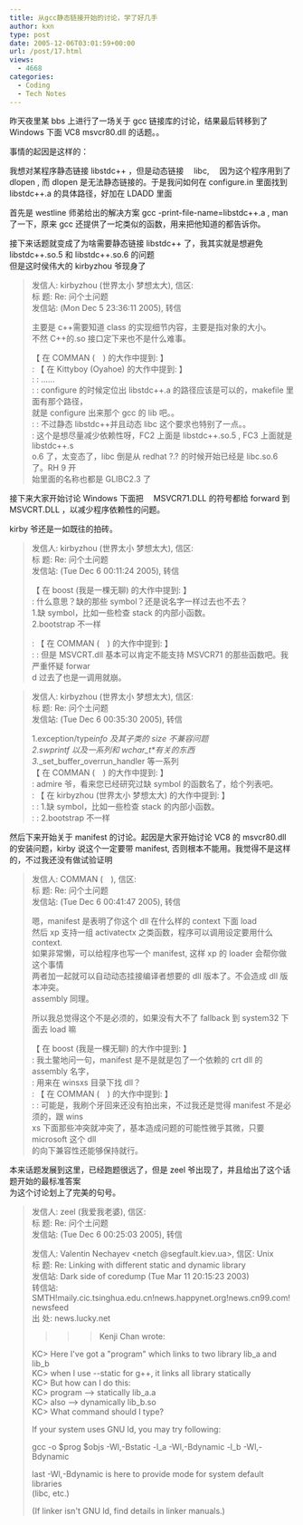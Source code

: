 ```yaml
---
title: 从gcc静态链接开始的讨论，学了好几手
author: kxn
type: post
date: 2005-12-06T03:01:59+00:00
url: /post/17.html
views:
  - 4668
categories:
  - Coding
  - Tech Notes
---
```


昨天夜里某 bbs 上进行了一场关于 gcc 链接库的讨论，结果最后转移到了 Windows 下面 VC8 msvcr80.dll 的话题。。

事情的起因是这样的：

我想对某程序静态链接 libstdc++ ，但是动态链接　 libc, 　因为这个程序用到了 dlopen , 而 dlopen 是无法静态链接的。于是我问如何在 configure.in 里面找到 libstdc++.a 的具体路径，好加在 LDADD 里面

首先是 westline 师弟给出的解决方案 gcc -print-file-name=libstdc++.a , man 了一下，原来 gcc 还提供了一坨类似的函数，用来把他知道的都告诉你。

接下来话题就变成了为啥需要静态链接 libstdc++ 了，我其实就是想避免 libstdc++.so.5 和 libstdc++.so.6 的问题  
但是这时侯伟大的 kirbyzhou 爷现身了

> 发信人: kirbyzhou (世界太小 梦想太大), 信区:  
> 标 题: Re: 问个土问题  
> 发信站: (Mon Dec 5 23:36:11 2005), 转信
>
> 主要是 c++需要知道 class 的实现细节内容，主要是指对象的大小。  
> 不然 C++的.so 接口定下来也不是什么难事。
>
> 【 在 COMMAN (　) 的大作中提到: 】  
> : 【 在 Kittyboy (Oyahoe) 的大作中提到: 】  
> : : ......  
> : : configure 的时候定位出 libstdc++.a 的路径应该是可以的，makefile 里面有那个路径，  
> 就是 configure 出来那个 gcc 的 lib 吧。。  
> : : 不过静态 libstdc++并且动态 libc 这个要求也特别了一点。。  
> : 这个是想尽量减少依赖性呀，FC2 上面是 libstdc++.so.5 , FC3 上面就是 libstdc++.s  
> o.6 了，太变态了，libc 倒是从 redhat ?.? 的时候开始已经是 libc.so.6 了。RH 9 开  
> 始里面的名称也都是 GLIBC2.3 了

接下来大家开始讨论 Windows 下面把　 MSVCR71.DLL 的符号都给 forward 到 MSVCRT.DLL ，以减少程序依赖性的问题。

kirby 爷还是一如既往的拍砖。

> 发信人: kirbyzhou (世界太小 梦想太大), 信区:  
> 标 题: Re: 问个土问题  
> 发信站: (Tue Dec 6 00:11:24 2005), 转信
>
> 【 在 boost (我是一棵无聊) 的大作中提到: 】  
> : 什么意思？缺的那些 symbol？还是说名字一样过去也不去？  
> 1.缺 symbol，比如一些检查 stack 的内部小函数。  
> 2.bootstrap 不一样
>
> : 【 在 COMMAN (　) 的大作中提到: 】  
> : : 但是 MSVCRT.dll 基本可以肯定不能支持 MSVCR71 的那些函数吧。我严重怀疑 forwar  
> d 过去了也是一调用就崩。

> 发信人: kirbyzhou (世界太小 梦想太大), 信区:  
> 标 题: Re: 问个土问题  
> 发信站: (Tue Dec 6 00:35:30 2005), 转信
>
> 1.exception/type*info 及其子类的 size 不兼容问题  
> 2.swprintf 以及一系列和 wchar_t\*有关的东西  
> 3.*\_set_buffer_overrun_handler 等一系列  
> 【 在 COMMAN (　) 的大作中提到: 】  
> : admire 爷，看来您已经研究过缺 symbol 的函数名了，给个列表吧。  
> : 【 在 kirbyzhou (世界太小 梦想太大) 的大作中提到: 】  
> : : 1.缺 symbol，比如一些检查 stack 的内部小函数。  
> : : 2.bootstrap 不一样

然后下来开始关于 manifest 的讨论。起因是大家开始讨论 VC8 的 msvcr80.dll 的安装问题，kirby 说这个一定要带 manifest, 否则根本不能用。我觉得不是这样的，不过我还没有做试验证明

> 发信人: COMMAN (　), 信区:  
> 标 题: Re: 问个土问题  
> 发信站: (Tue Dec 6 00:41:47 2005), 转信
>
> 嗯，manifest 是表明了你这个 dll 在什么样的 context 下面 load  
> 然后 xp 支持一组 activatectx 之类函数，程序可以调用设定要用什么 context.  
> 如果非常懒，可以给程序也写一个 manifest, 这样 xp 的 loader 会帮你做这个事情  
> 两者加一起就可以自动动态挂接编译者想要的 dll 版本了。不会造成 dll 版本冲突。  
> assembly 同理。
>
> 所以我总觉得这个不是必须的，如果没有大不了 fallback 到 system32 下面去 load 嘛
>
> 【 在 boost (我是一棵无聊) 的大作中提到: 】  
> : 我土鳖地问一句，manifest 是不是就是包了一个依赖的 crt dll 的 assembly 名字，  
> : 用来在 winsxs 目录下找 dll？  
> : 【 在 COMMAN (　) 的大作中提到: 】  
> : : 可能是，我刷个牙回来还没有拍出来，不过我还是觉得 manifest 不是必须的，跟 wins  
> xs 下面那些冲突就冲突了，基本造成问题的可能性微乎其微，只要 microsoft 这个 dll  
> 的向下兼容性还能够保持就行。

本来话题发展到这里，已经跑题很远了，但是 zeel 爷出现了，并且给出了这个话题开始的最标准答案  
为这个讨论划上了完美的句号。

> 发信人: zeel (我爱我老婆), 信区:  
> 标 题: Re: 问个土问题  
> 发信站: (Tue Dec 6 00:25:03 2005), 转信
>
> 发信人: Valentin Nechayev <netch @segfault.kiev.ua>, 信区: Unix  
> 标 题: Re: Linking with different static and dynamic library  
> 发信站: Dark side of coredump (Tue Mar 11 20:15:23 2003)  
> 转信站: SMTH!maily.cic.tsinghua.edu.cn!news.happynet.org!news.cn99.com!newsfeed  
> 出 处: news.lucky.net
>
> > > > Kenji Chan wrote:
>
> KC> Here I've got a "program" which links to two library lib_a and lib_b  
> KC> when I use --static for g++, it links all library statically  
> KC> But how can I do this:  
> KC> program --> statically lib_a.a  
> KC> also --> dynamically lib_b.so  
> KC> What command should I type?
>
> If your system uses GNU ld, you may try following:
>
> gcc -o $prog $objs -Wl,-Bstatic -l_a -Wl,-Bdynamic -l_b -Wl,-Bdynamic
>
> last -Wl,-Bdynamic is here to provide mode for system default libraries  
> (libc, etc.)
>
> (If linker isn't GNU ld, find details in linker manuals.)</netch>
